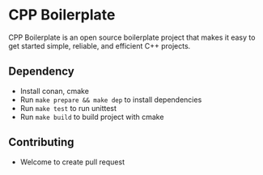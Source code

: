 # CPP Boilerplate

CPP Boilerplate is an open source boilerplate project that makes it easy to get started simple, reliable, and efficient C++ projects.

## Dependency

- Install conan, cmake
- Run `make prepare && make dep` to install dependencies
- Run `make test` to run unittest
- Run `make build` to build project with cmake 

## Contributing 

- Welcome to create pull request